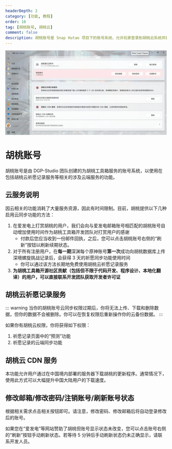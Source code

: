 ```yaml
---
headerDepth: 2
category: [功能, 教程]
order: 16
tag: [胡桃账号, 胡桃云]
comment: false
description: 胡桃账号是 Snap Hutao 项目下的账号系统，允许玩家登录到胡桃云系统并获取相关福利。
---
```


![account_page](/images/202501/hutao_account.webp)

# 胡桃账号

胡桃账号是由 DGP-Studio 团队创建的为胡桃工具箱服务的账号系统，以使用在包括胡桃云祈愿记录服务等相关的涉及云端服务的功能。

## 云服务说明

因云相关的功能消耗了大量服务资源，因此有时间限制。目前，胡桃提供以下几种启用云同步功能的方法：

1. 在爱发电上打赏胡桃的用户，我们会向与爱发电邮箱账号相匹配的胡桃账号自动增加使用时间作为胡桃工具箱开发团队对打赏用户的感谢
   - 付款后您应当收到一份邮件回执，之后，您可以点击胡桃账号右侧的“刷新”按钮以刷新续期状态。
2. 对于所有注册用户，在**每一期**深渊每个原神账号**第一次**成功向胡桃数据库上传深境螺旋挑战记录后，会获得 3 天的祈愿同步功能使用时间
   - 你可以通过该方法长期地免费使用胡桃云祈愿记录服务
3. **为胡桃工具箱开源社区贡献（包括但不限于代码开发、程序设计、本地化翻译）的用户，可以直接联系开发团队获取开发者许可证**

## 胡桃云祈愿记录服务

::: warning
当你的胡桃账号云同步权限过期后，你将无法上传、下载和删除数据，但你的数据不会被删除。你可以在恢复权限后重新操作你的云备份数据。
:::

如果你有胡桃云权限，你将获得如下权限：

1. 祈愿记录页面中的“预测”功能
2. 祈愿记录的云端同步功能

## 胡桃云 CDN 服务

本功能允许用户通过在中国境内部署的服务器下载胡桃的更新程序。通常情况下，使用此方式可以大幅提升中国大陆用户的下载速度。

## 修改邮箱/修改密码/注销账号/刷新账号状态

根据相关需求点击相关按钮即可。请注意，修改密码、修改邮箱后将自动登录修改后的账号。

如果您在“爱发电”等网站赞助了胡桃但账号显示状态未改变，您可以点击账号右侧的“刷新”按钮手动刷新状态。若等待 5 分钟后手动刷新状态仍未正确显示，请联系开发人员。
